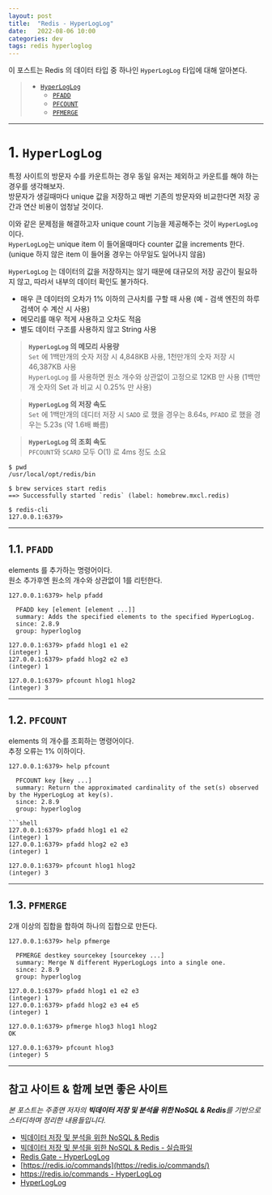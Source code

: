 ```yaml
---
layout: post
title:  "Redis - HyperLogLog"
date:   2022-08-06 10:00
categories: dev
tags: redis hyperloglog
---
```


이 포스트는 Redis 의 데이터 타입 중 하나인 `HyperLogLog` 타입에 대해 알아본다.

> - [`HyperLogLog`](#1-hyperloglog)
>   - [`PFADD`](#11-pfadd)
>   - [`PFCOUNT`](#12-pfcount)
>   - [`PFMERGE`](#13-pfmerge)

---

# 1. `HyperLogLog`

특정 사이트의 방문자 수를 카운트하는 경우 동일 유저는 제외하고 카운트를 해야 하는 경우를 생각해보자.  
방문자가 생길때마다 unique 값을 저장하고 매번 기존의 방문자와 비교한다면 저장 공간과 연산 비용이 엄청날 것이다.

이와 같은 문제점을 해결하고자 unique count 기능을 제공해주는 것이 `HyperLogLog` 이다.  
`HyperLogLog`는 unique item 이 들어올때마다 counter 값을 increments 한다.  
(unique 하지 않은 item 이 들어올 경우는 아무일도 일어나지 않음)

`HyperLogLog` 는 데이터의 값을 저장하지는 않기 때문에 대규모의 저장 공간이 필요하지 않고, 따라서 내부의 데이터 확인도 불가하다.

- 매우 큰 데이터의 오차가 1% 이하의 근사치를 구할 때 사용 (예 - 검색 엔진의 하루 검색어 수 계산 시 사용)
- 메모리를 매우 적게 사용하고 오차도 적음
- 별도 데이터 구조를 사용하지 않고 String 사용

> **`HyperLogLog` 의 메모리 사용량**  
> `Set` 에 1백만개의 숫자 저장 시 4,848KB 사용, 1천만개의 숫자 저장 시 46,387KB 사용  
> `HyperLogLog` 를 사용하면 원소 개수와 상관없이 고정으로 12KB 만 사용 (1백만개 숫자의 Set 과 비교 시 0.25% 만 사용)

> **`HyperLogLog` 의 저장 속도**  
> `Set` 에 1백만개의 데디터 저장 시 `SADD` 로 했을 경우는 8.64s, `PFADD` 로 했을 경우는 5.23s (약 1.6배 빠름)

> **`HyperLogLog` 의 조회 속도**  
> `PFCOUNT`와 `SCARD` 모두 O(1) 로 4ms 정도 소요


```shell
$ pwd
/usr/local/opt/redis/bin

$ brew services start redis
==> Successfully started `redis` (label: homebrew.mxcl.redis)

$ redis-cli
127.0.0.1:6379>
```

---

## 1.1. `PFADD`

elements 를 추가하는 명령어이다.  
원소 추가후엔 원소의 개수와 상관없이 1를 리턴한다.

```shell
127.0.0.1:6379> help pfadd

  PFADD key [element [element ...]]
  summary: Adds the specified elements to the specified HyperLogLog.
  since: 2.8.9
  group: hyperloglog
```

```shell
127.0.0.1:6379> pfadd hlog1 e1 e2
(integer) 1
127.0.0.1:6379> pfadd hlog2 e2 e3
(integer) 1

127.0.0.1:6379> pfcount hlog1 hlog2
(integer) 3
```

---

## 1.2. `PFCOUNT`

elements 의 개수를 조회하는 명령어이다.  
추정 오류는 1% 이하이다.

```shell
127.0.0.1:6379> help pfcount

  PFCOUNT key [key ...]
  summary: Return the approximated cardinality of the set(s) observed by the HyperLogLog at key(s).
  since: 2.8.9
  group: hyperloglog
```

```shell
```shell
127.0.0.1:6379> pfadd hlog1 e1 e2
(integer) 1
127.0.0.1:6379> pfadd hlog2 e2 e3
(integer) 1

127.0.0.1:6379> pfcount hlog1 hlog2
(integer) 3
```

---

## 1.3. `PFMERGE`

2개 이상의 집합을 합하여 하나의 집합으로 만든다.

```shell
127.0.0.1:6379> help pfmerge

  PFMERGE destkey sourcekey [sourcekey ...]
  summary: Merge N different HyperLogLogs into a single one.
  since: 2.8.9
  group: hyperloglog
```

```shell
127.0.0.1:6379> pfadd hlog1 e1 e2 e3
(integer) 1
127.0.0.1:6379> pfadd hlog2 e3 e4 e5
(integer) 1

127.0.0.1:6379> pfmerge hlog3 hlog1 hlog2
OK

127.0.0.1:6379> pfcount hlog3
(integer) 5
```

---

## 참고 사이트 & 함께 보면 좋은 사이트

*본 포스트는 주종면 저자의 **빅데이터 저장 및 분석을 위한 NoSQL & Redis**를 기반으로 스터디하며 정리한 내용들입니다.*

* [빅데이터 저장 및 분석을 위한 NoSQL & Redis](http://www.yes24.com/Product/Goods/71131862)
* [빅데이터 저장 및 분석을 위한 NoSQL & Redis - 실습파일](http://www.pitmongo.co.kr/bbs/board.php?bo_table=h_file&wr_id=35)
* [Redis Gate - HyperLogLog](http://redisgate.kr/redis/command/hyperloglog.php)
* [https://redis.io/commands](https://redis.io/commands/)
* [https://redis.io/commands - HyperLogLog](https://redis.io/commands/?group=hyperloglog)
* [HyperLogLog](https://minholee93.tistory.com/entry/Redis-HyperLogLog)
